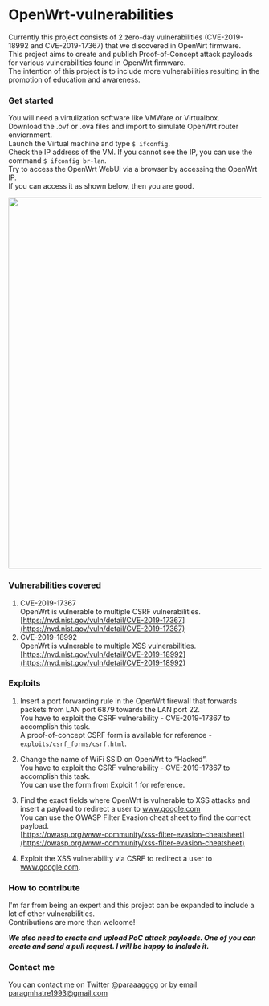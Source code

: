 # **OpenWrt-vulnerabilities**

Currently this project consists of 2 zero-day vulnerabilities (CVE-2019-18992 and CVE-2019-17367) that we discovered in OpenWrt firmware.  
This project aims to create and publish Proof-of-Concept attack payloads for various vulnerabilities found in OpenWrt firmware.  
The intention of this project is to include more vulnerabilities resulting in the promotion of education and awareness. 

### **Get started**
You will need a virtulization software like VMWare or Virtualbox.  
Download the .ovf or .ova files and import to simulate OpenWrt router enviornment.  
Launch the Virtual machine and type `$ ifconfig`.  
Check the IP address of the VM. If you cannot see the IP, you can use the command `$ ifconfig br-lan`.  
Try to access the OpenWrt WebUI via a browser by accessing the OpenWrt IP.  
If you can access it as shown below, then you are good.

<img src="https://raw.githubusercontent.com/paragmhatre1993/OpenWrt-vulnerabilities/master/images/ss1.png" width="740">

### **Vulnerabilities covered**



1. CVE-2019-17367 \
OpenWrt is vulnerable to multiple CSRF vulnerabilities. \
[https://nvd.nist.gov/vuln/detail/CVE-2019-17367](https://nvd.nist.gov/vuln/detail/CVE-2019-17367)
2. CVE-2019-18992 \
OpenWrt is vulnerable to multiple XSS vulnerabilities. \
[https://nvd.nist.gov/vuln/detail/CVE-2019-18992](https://nvd.nist.gov/vuln/detail/CVE-2019-18992) 



### **Exploits**



1. Insert a port forwarding rule in the OpenWrt firewall that forwards packets from LAN port 6879 towards the LAN port 22.  \
You have to exploit the CSRF vulnerability - CVE-2019-17367 to accomplish this task. \
A proof-of-concept CSRF form is available for reference - `exploits/csrf_forms/csrf.html`.
2. Change the name of WiFi SSID on OpenWrt to “Hacked”. \
You have to exploit the CSRF vulnerability - CVE-2019-17367 to accomplish this task. \
You can use the form from Exploit 1 for reference.
3. Find the exact fields where OpenWrt is vulnerable to XSS attacks and insert a payload to redirect a user to www.google.com  \
You can use the OWASP Filter Evasion cheat sheet to find the correct payload.  \
[https://owasp.org/www-community/xss-filter-evasion-cheatsheet](https://owasp.org/www-community/xss-filter-evasion-cheatsheet)  

4. Exploit the XSS vulnerability via CSRF to redirect a user to www.google.com.

### **How to contribute**

I'm far from being an expert and this project can be expanded to include a lot of other vulnerabilities.  
Contributions are more than welcome!

**_We also need to create and upload PoC attack payloads. One of you can create and send a pull request. I will be happy to include it._**

### **Contact me**

You can contact me on Twitter @paraaagggg or by email paragmhatre1993@gmail.com
